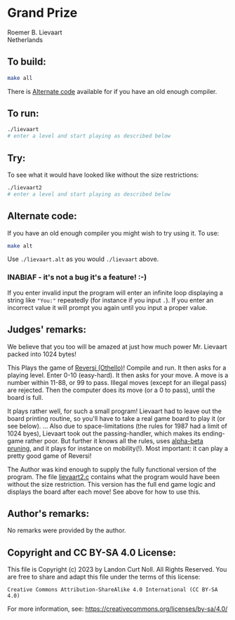 # Grand Prize

Roemer B. Lievaart  
Netherlands

## To build:

```sh
make all
```

There is [Alternate code](#alternate-code) available for if you have an old
enough compiler.

## To run:

```sh
./lievaart
# enter a level and start playing as described below
```

## Try:

To see what it would have looked like without the size restrictions:

```sh
./lievaart2
# enter a level and start playing as described below
```

## Alternate code:

If you have an old enough compiler you might wish to try using it. To use:

```sh
make alt
```

Use `./lievaart.alt` as you would `./lievaart` above.

### INABIAF - it's not a bug it's a feature! :-)

If you enter invalid input the program will enter an infinite loop displaying a
string like `"You:"` repeatedly (for instance if you input `.`). If you enter an
incorrect value it will prompt you again until you input a proper value.

## Judges' remarks:

We believe that you too will be amazed at just how much power Mr. Lievaart
packed into 1024 bytes!

This Plays the game of [Reversi
(Othello)](https://en.wikipedia.org/wiki/Reversi)!  Compile and run.  It then
asks for a playing level. Enter 0-10 (easy-hard).  It then asks for
your move. A move is a number within 11-88, or 99 to pass.  Illegal
moves (except for an illegal pass) are rejected.  Then the computer
does its move (or a 0 to pass), until the board is full.

It plays rather well, for such a small program! Lievaart had to leave out the
board printing routine, so you'll have to take a real game board to play it (or
see below). ...  Also due to space-limitations (the rules for 1987 had a limit
of 1024 byes), Lievaart took out the passing-handler, which makes its
ending-game rather poor.  But further it knows all the rules, uses [alpha-beta
pruning](https://en.wikipedia.org/wiki/Alpha-beta_pruning), and it plays for
instance on mobility(!).  Most important: it can play a pretty good game of Reversi!

The Author was kind enough to supply the fully functional version of the
program.  The file [lievaart2.c](lievaart2.c) contains what the program would
have been without the size restriction.  This version has the full end game
logic and displays the board after each move! See above for how to use this.


## Author's remarks:

No remarks were provided by the author.

## Copyright and CC BY-SA 4.0 License:

This file is Copyright (c) 2023 by Landon Curt Noll.  All Rights Reserved.
You are free to share and adapt this file under the terms of this license:

    Creative Commons Attribution-ShareAlike 4.0 International (CC BY-SA 4.0)

For more information, see: https://creativecommons.org/licenses/by-sa/4.0/
